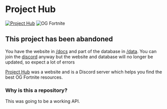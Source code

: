 # Project Hub
[![Project Hub](https://img.shields.io/badge/Project_Hub-OGFN?style=for-the-badge&color=black)](https://projecthub.jgc.linkpc.net/)
![OG Fortnite](https://img.shields.io/badge/OG_Fortnite-OGFN?style=for-the-badge&color=purple)

## This project has been abandoned
You have the website in [/docs](docs) and part of the database in [/data](data/projects.json).
You can join the [discord](https://dcd.gg/ogfnprojecthub) anyway but the website and database will no longer be updated, so expect a lot of errors

[Project Hub](https://projecthub.jgc.linkpc.net/) was a website and is a Discord server which helps you find the best OG Fortnite resources.

### Why is this a repository?
This was going to be a working API.
